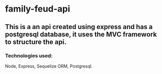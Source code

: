 # family-feud-api

## This is a an api created using express and has a postgresql database, it uses the MVC framework to structure the api.

### Technologies used:

Node,
Express,
Sequelize ORM,
Postgresql.
